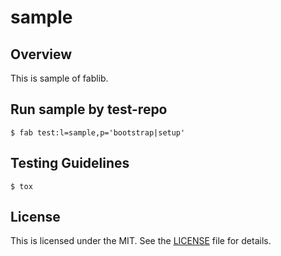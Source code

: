 # sample


## Overview
This is sample of fablib.


## Run sample by test-repo
```
$ fab test:l=sample,p='bootstrap|setup'
```


## Testing Guidelines
```
$ tox
```


## License
This is licensed under the MIT. See the [LICENSE](./LICENSE) file for details.
